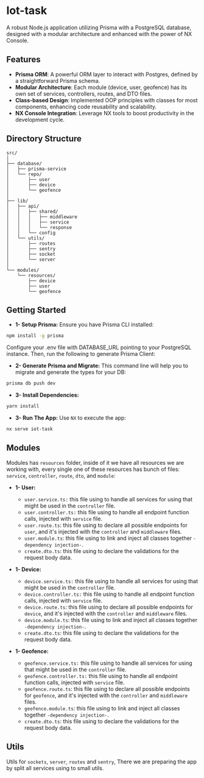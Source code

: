 # Iot-task

A robust Node.js application utilizing Prisma with a PostgreSQL database, designed with a modular architecture and enhanced with the power of NX Console.

## Features

- **Prisma ORM**: A powerful ORM layer to interact with Postgres, defined by a straightforward Prisma schema.
- **Modular Architecture**: Each module (device, user, geofence) has its own set of services, controllers, routes, and DTO files.
- **Class-based Design**: Implemented OOP principles with classes for most components, enhancing code reusability and scalability.
- **NX Console Integration**: Leverage NX tools to boost productivity in the development cycle.

## Directory Structure

```plaintext
src/
│
├── database/
│   ├── prisma-service
│   └── repo/
│       ├── user
│       ├── device
│       └── geofence
│
├── lib/
│   ├── api/
│   │   ├── shared/
│   │   │   ├── middleware
│   │   │   ├── service
│   │   │   └── response
│   │   └── config
│   └── utils/
│       ├── routes
│       ├── sentry
│       ├── socket
│       └── server
│
└── modules/
    └── resources/
        ├── device
        ├── user
        └── geofence
```

## Getting Started

- **1- Setup Prisma:**
  Ensure you have Prisma CLI installed:

```bash
npm install -g prisma
```

Configure your .env file with DATABASE_URL pointing to your PostgreSQL instance.
Then, run the following to generate Prisma Client:

- **2- Generate Prisma and Migrate:**
  This command line will help you to migrate and generate the types for your DB:

```bash
prisma db push dev
```

- **3- Install Dependencies:**

```bash
yarn install
```

- **3- Run The App:**
  Use `NX` to execute the app:

```bash
nx serve iot-task
```

## Modules

Modules has `resources` folder, inside of it we have all resources we are working with,
every single one of these resources has bunch of files: `service`, `controller`, `route`, `dto`, and `module`:

- **1- User:**

  - `user.service.ts:` this file using to handle all services for using that might be used in the `controller` file.
  - `user.controller.ts:` this file using to handle all endpoint function calls, injected with `service` file.
  - `user.route.ts`: this file using to declare all possible endpoints for `user`, and it's injected with the `controller` and `middleware` files.
  - `user.module.ts`: this file using to link and inject all classes together `-dependency injection-`.
  - `create.dto.ts`: this file using to declare the validations for the request body data.

- **1- Device:**

  - `device.service.ts:` this file using to handle all services for using that might be used in the `controller` file.
  - `device.controller.ts:` this file using to handle all endpoint function calls, injected with `service` file.
  - `device.route.ts`: this file using to declare all possible endpoints for `device`, and it's injected with the `controller` and `middleware` files.
  - `device.module.ts`: this file using to link and inject all classes together `-dependency injection-`.
  - `create.dto.ts`: this file using to declare the validations for the request body data.

- **1- Geofence:**
  - `geofence.service.ts:` this file using to handle all services for using that might be used in the `controller` file.
  - `geofence.controller.ts:` this file using to handle all endpoint function calls, injected with `service` file.
  - `geofence.route.ts`: this file using to declare all possible endpoints for `geofence`, and it's injected with the `controller` and `middleware` files.
  - `geofence.module.ts`: this file using to link and inject all classes together `-dependency injection-`.
  - `create.dto.ts`: this file using to declare the validations for the request body data.

## Utils

Utils for `sockets`, `server`, `routes` and `sentry`, There we are preparing the app by split all services using to small utils.
